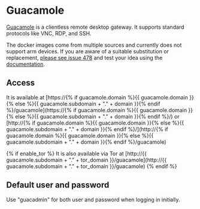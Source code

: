 # Guacamole

[Guacamole](https://guacamole.apache.org) is a clientless remote desktop gateway. It supports standard protocols like VNC, RDP, and SSH.

The docker images come from multiple sources and currently does not support arm devices.
If you are aware of a suitable substitution or replacement,
 [please see issue 478](https://github.com/Vivumlab/VivumLab/-/issues/478)
and test your idea using the [documentation](https://vivumlab.com/development/adding_services/).

## Access

It is available at [https://{% if guacamole.domain %}{{ guacamole.domain }}{% else %}{{ guacamole.subdomain + "." + domain }}{% endif %}/guacamole](https://{% if guacamole.domain %}{{ guacamole.domain }}{% else %}{{ guacamole.subdomain + "." + domain }}{% endif %}/) or [http://{% if guacamole.domain %}{{ guacamole.domain }}{% else %}{{ guacamole.subdomain + "." + domain }}{% endif %}/](http://{% if guacamole.domain %}{{ guacamole.domain }}{% else %}{{ guacamole.subdomain + "." + domain }}{% endif %}/guacamole)

{% if enable_tor %}
It is also available via Tor at [http://{{ guacamole.subdomain + "." + tor_domain }}/guacamole](http://{{ guacamole.subdomain + "." + tor_domain }}/guacamole)
{% endif %}

## Default user and password
Use "guacadmin" for both user and password when logging in initially.
